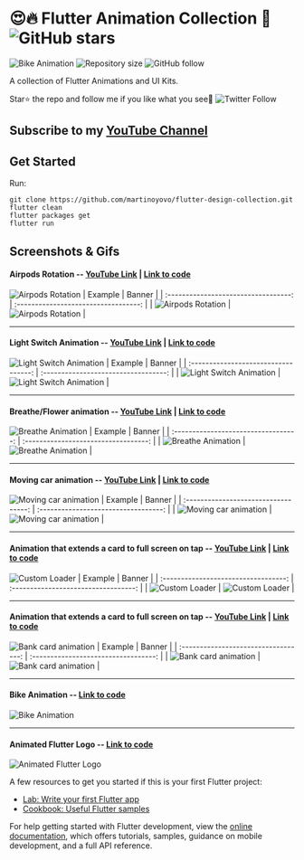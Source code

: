 # 😍🔥 Flutter Animation Collection 💙 ![GitHub stars](https://img.shields.io/github/stars/martinoyovo/flutter-design-collection?style=social)

![Bike Animation](https://img.shields.io/badge/platform-Flutter-blue)
![Repository size](https://img.shields.io/github/repo-size/martinoyovo/flutter-design-collection)
![GitHub follow](https://img.shields.io/github/followers/martinoyovo?style=social)

A collection of Flutter Animations and UI Kits.

Star⭐ the repo and follow me if you like what you see🤩 ![Twitter Follow](https://img.shields.io/twitter/follow/martinoyovo.svg?style=social)

## Subscribe to my [YouTube Channel](https://www.youtube.com/@flutterease001)

## Get Started
Run:
```shell
git clone https://github.com/martinoyovo/flutter-design-collection.git
flutter clean
flutter packages get
flutter run
```

## Screenshots & Gifs

#### Airpods Rotation -- [YouTube Link](https://youtu.be/fJUbK6GZ_d0) | [Link to code](https://github.com/martinoyovo/flutter-design-collection/blob/main/lib/airpod_animation.dart)
![Airpods Rotation](screenshots/airpods.gif)
|              Example             |             Banner           |
| :----------------------------------: | :----------------------------------: |
| ![Airpods Rotation](screenshots/airpods.gif) | ![Airpods Rotation](screenshots/session_006.png) |

---

#### Light Switch Animation -- [YouTube Link](https://youtu.be/fJUbK6GZ_d0) | [Link to code](https://github.com/martinoyovo/flutter-design-collection/blob/main/lib/light_switch.dart)
![Light Switch Animation](screenshots/lightswitch.gif)
|              Example             |             Banner           |
| :----------------------------------: | :----------------------------------: |
| ![Light Switch Animation](screenshots/lightswitch.gif) | ![Light Switch Animation](screenshots/session_005.png) |

---

#### Breathe/Flower animation -- [YouTube Link](https://youtu.be/vY6sUj9WjhA) | [Link to code](https://github.com/martinoyovo/flutter-design-collection/blob/main/lib/flower.dart)
![Breathe Animation](screenshots/flower.gif)
|              Example             |             Banner           |
| :----------------------------------: | :----------------------------------: |
| ![Breathe Animation](screenshots/flower.gif) | ![Breathe Animation](screenshots/session_004.png) |

---

#### Moving car animation -- [YouTube Link](https://youtu.be/0myixPv8ep8) | [Link to code](https://github.com/martinoyovo/flutter-moving-car-animation)
![Moving car animation](https://github.com/martinoyovo/flutter-moving-car-animation/blob/moving_car/car_driving_animation.gif)
|              Example             |             Banner           |
| :----------------------------------: | :----------------------------------: |
| ![Moving car animation](https://github.com/martinoyovo/flutter-moving-car-animation/blob/moving_car/car_driving_animation.gif) | ![Moving car animation](https://github.com/martinoyovo/flutter-moving-car-animation/blob/moving_car/session_003.png) |

---

#### Animation that extends a card to full screen on tap -- [YouTube Link](https://youtu.be/960CR8J4_tc) | [Link to code](https://github.com/martinoyovo/flutter-design-collection/blob/main/lib/custom_loader.dart)
![Custom Loader](screenshots/custom_loader.gif)
|              Example             |             Banner           |
| :----------------------------------: | :----------------------------------: |
| ![Custom Loader](screenshots/custom_loader.gif) | ![Custom Loader](screenshots/session_002.png) |

---

#### Animation that extends a card to full screen on tap -- [YouTube Link](https://youtu.be/960CR8J4_tc) | [Link to code](https://github.com/martinoyovo/flutter-design-collection/blob/main/lib/bank_card_animation.dart)
![Bank card animation](screenshots/bank_card_animation.gif)
|              Example             |             Banner           |
| :----------------------------------: | :----------------------------------: |
| ![Bank card animation](screenshots/bank_card_animation.gif) | ![Bank card animation](screenshots/session_001.png) |

---

#### Bike Animation -- [Link to code](https://github.com/martinoyovo/flutter-design-collection/blob/main/lib/bike_traveller.dart)
![Bike Animation](screenshots/bike_animation.gif)

---

#### Animated Flutter Logo -- [Link to code](https://github.com/martinoyovo/flutter-design-collection/blob/main/lib/flutterlogo.dart)
![Animated Flutter Logo](screenshots/flutterlogo.gif)


A few resources to get you started if this is your first Flutter project:

- [Lab: Write your first Flutter app](https://docs.flutter.dev/get-started/codelab)
- [Cookbook: Useful Flutter samples](https://docs.flutter.dev/cookbook)

For help getting started with Flutter development, view the
[online documentation](https://docs.flutter.dev/), which offers tutorials,
samples, guidance on mobile development, and a full API reference.
